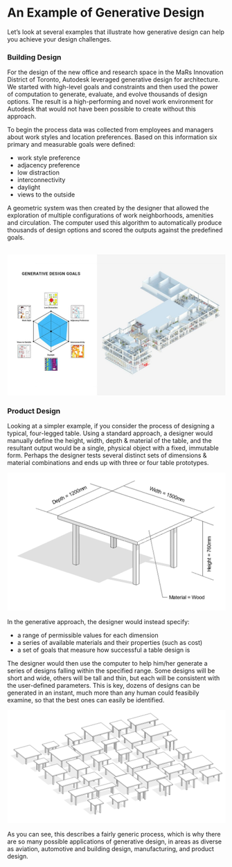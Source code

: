 # An Example of Generative Design

Let’s look at several examples that illustrate how generative design can help you achieve your design challenges.


### Building Design

For the design of the new office and research space in the MaRs Innovation District of Toronto, Autodesk leveraged generative design for architecture. We started with high-level goals and constraints and then used the power of computation to generate, evaluate, and evolve thousands of design options. The result is a high-performing and novel work environment for Autodesk that would not have been possible to create without this approach.

To begin the process data was collected from employees and managers about work styles and location preferences. Based on this information six primary and measurable goals were defined:

*	work style preference
*	adjacency preference
*	low distraction
*	interconnectivity
*	daylight
*	views to the outside

A geometric system was then created by the designer that allowed the exploration of multiple configurations of work neighborhoods, amenities and circulation. The computer used this algorithm to automatically produce thousands of design options and scored the outputs against the predefined goals. 

<br/>

<img src="images/mars.jpg">
<br/>


### Product Design

Looking at a simpler example, if you consider the process of designing a typical, four-legged table. Using a standard approach, a designer would manually define the height, width, depth & material of the table, and the resultant output would be a single, physical object with a fixed, immutable form. Perhaps the designer tests several distinct sets of dimensions & material combinations and ends up with three or four table prototypes.

<img src="images/table.PNG">

In the generative approach, the designer would instead specify: 

* a range of permissible values for each dimension 
* a series of available materials and their properties (such as cost) 
* a set of goals that measure how successful a table design is 

The designer would then use the computer to help him/her generate a series of designs falling within the specified range. Some designs will be short and wide, others will be tall and thin, but each will be consistent with the user-defined parameters. This is key, dozens of designs can be generated in an instant, much more than any human could feasibily examine, so that the best ones can easily be identified.

<img src="images/tables.PNG">

As you can see, this describes a fairly generic process, which is why there are so many possible applications of generative design, in areas as diverse as aviation, automotive and building design, manufacturing, and product design. 
